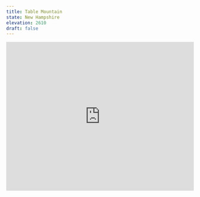 ```yaml
---
title: Table Mountain
state: New Hampshire
elevation: 2610 
draft: false
---
```

<iframe class="alltrails" src="https://www.alltrails.com/widget/trail/us/new-hampshire/table-mountain-via-attitash-trail?u=i&sh=q5vqbr" width="100%" height="400" frameBorder="0" scrolling="no" marginHeight="0" marginWidth="0" title="AllTrails: Trail Guides and Maps for Hiking, Camping, and Running"></iframe>
